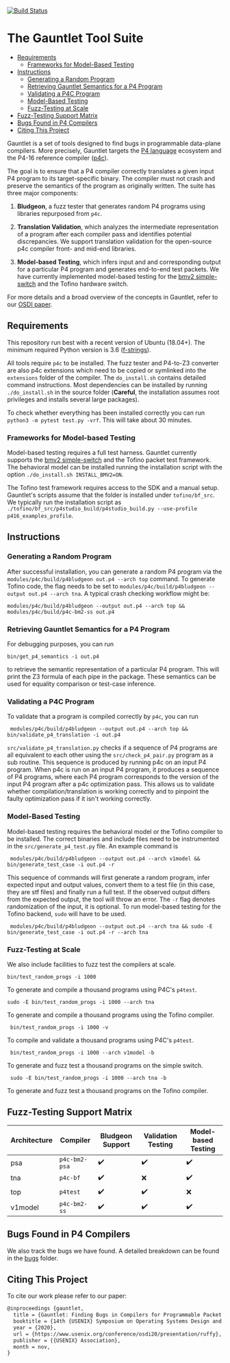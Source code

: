 
[![Build Status](https://travis-ci.com/p4gauntlet/gauntlet.svg?branch=master)](https://travis-ci.com/p4gauntlet/gauntlet)

# The Gauntlet Tool Suite

- [Requirements](#requirements)
  * [Frameworks for Model-Based Testing](#frameworks-for-model-based-testing)
- [Instructions](#instructions)
  * [Generating a Random Program](#generating-a-random-program)
  * [Retrieving Gauntlet Semantics for a P4 Program](#retrieving-gauntlet-semantics-for-a-p4-program)
  * [Validating a P4C Program](#validating-a-p4c-program)
  * [Model-Based Testing](#model-based-testing)
  * [Fuzz-Testing at Scale](#fuzz-testing-at-scale)
- [Fuzz-Testing Support Matrix](#fuzz-testing-support-matrix)
- [Bugs Found in P4 Compilers](#bugs-found-in-p4-compilers)
- [Citing This Project](#citing-this-project)

Gauntlet is a set of tools designed to find bugs in programmable data-plane compilers. More precisely, Gauntlet targets the
[P4 language](https://p4.org/) ecosystem and  the P4-16 reference compiler ([p4c](https://github.com/p4lang/p4c/)).

The goal is to ensure that a P4 compiler correctly translates a given input P4 program to its target-specific binary. The compiler must not crash and preserve the semantics of the program as originally written. The suite has three major components:

1. **Bludgeon**, a fuzz tester that generates random P4 programs using libraries repurposed from `p4c`.

2.  **Translation Validation**, which analyzes the intermediate representation of a program after each compiler pass and identifies potential discrepancies. We support translation validation for the open-source p4c compiler front- and mid-end libraries.

3. **Model-based Testing**, which infers input and and corresponding output for a particular P4 program and generates end-to-end test packets. We have currently implemented model-based testing for the [bmv2 simple-switch](https://github.com/p4lang/behavioral-model) and the Tofino hardware switch.

For more details and a broad overview of the concepts in Gauntlet, refer to our [OSDI paper](https://www.usenix.org/conference/osdi20/presentation/ruffy).

##  Requirements
This repository run best with a recent version of Ubuntu (18.04+). The minimum required Python version is 3.6 ([f-strings](https://www.python.org/dev/peps/pep-0498/)).

All tools require `p4c` to be installed. The fuzz tester and P4-to-Z3 converter are also p4c extensions which need to be copied or symlinked into the `extensions` folder of the compiler. The `do_install.sh` contains detailed command instructions. Most dependencies can be installed by running `./do_install.sh` in the source folder (**Careful**, the installation assumes root privileges and installs several large packages).

To check whether everything has been installed correctly you can run `python3 -m pytest test.py -vrf`. This will take about 30 minutes.

###  Frameworks for Model-based Testing
Model-based testing requires a full test harness. Gauntlet currently supports the [bmv2 simple-switch](https://github.com/p4lang/behavioral-model) and the Tofino packet test framework. The behavioral model can be installed running the installation script with the option `./do_install.sh INSTALL_BMV2=ON`.

The Tofino test framework requires access to the SDK and a manual setup. Gauntlet's scripts assume that the folder is installed under `tofino/bf_src`. We typically run the installation script as `./tofino/bf_src/p4studio_build/p4studio_build.py --use-profile p416_examples_profile`.


## Instructions
### Generating a Random Program
After successful installation, you can generate a random P4 program via the `modules/p4c/build/p4bludgeon out.p4 --arch top`  command. To generate Tofino code, the flag needs to be set to  `modules/p4c/build/p4bludgeon --output out.p4 --arch tna`.
A typical crash checking workflow might be:

    modules/p4c/build/p4bludgeon --output out.p4 --arch top && modules/p4c/build/p4c-bm2-ss out.p4

### Retrieving Gauntlet Semantics for a P4 Program
For debugging purposes, you can run

    bin/get_p4_semantics -i out.p4

to retrieve the semantic representation of a particular P4 program. This will print the Z3 formula of each pipe in the package. These semantics can be used for equality comparison or test-case inference.

### Validating a P4C Program
To validate that a program is compiled correctly by `p4c`, you can run

     modules/p4c/build/p4bludgeon --output out.p4 --arch top && bin/validate_p4_translation -i out.p4
`src/validate_p4_translation.py` checks if a sequence of P4 programs are all equivalent to each other using the `src/check_p4_pair.py` program as a sub routine. This sequence is produced by running p4c on an input P4 program. When p4c is run on an input P4 program, it produces a sequence of P4 programs, where each P4 program corresponds to the version of the input P4 program after a p4c optimization pass. This allows us to validate whether compilation/translation is working correctly and to pinpoint the faulty optimization pass if it isn't
working correctly.

### Model-Based Testing

Model-based testing requires the behavioral model or the Tofino compiler to be installed. The correct binaries and include files need to be instrumented in the `src/generate_p4_test.py` file. An example command is

     modules/p4c/build/p4bludgeon --output out.p4 --arch v1model && bin/generate_test_case -i out.p4 -r
This sequence of commands will first generate a random program, infer expected input and output values, convert them to a test file (in this case, they are stf files) and finally run a full test. If the observed output differs from the expected output, the tool will throw  an error. The `-r` flag denotes randomization of the input, it is optional.
To run model-based testing for the Tofino backend, `sudo` will have to be used.

     modules/p4c/build/p4bludgeon --output out.p4 --arch tna && sudo -E bin/generate_test_case -i out.p4 -r --arch tna

### Fuzz-Testing at Scale
We also include facilities to fuzz test the compilers at scale.

    bin/test_random_progs -i 1000
 To generate and compile a thousand programs using P4C's `p4test`.

    sudo -E bin/test_random_progs -i 1000 --arch tna

 To generate and compile a thousand programs using the Tofino compiler.

     bin/test_random_progs -i 1000 -v

 To compile and validate a thousand programs using P4C's `p4test`.

     bin/test_random_progs -i 1000 --arch v1model -b

 To generate and fuzz test a thousand programs on the simple switch.

     sudo -E bin/test_random_progs -i 1000 --arch tna -b

 To generate and fuzz test a thousand programs on the Tofino compiler.

## Fuzz-Testing Support Matrix

| Architecture | Compiler | Bludgeon Support | Validation Testing | Model-based Testing |
| ------------- | ------------- | ------------- | ------------- | ------------- |
| psa | `p4c-bm2-psa` | :heavy_check_mark: | :heavy_check_mark: | :heavy_check_mark: |
| tna | `p4c-bf` | :heavy_check_mark: | :x: | :heavy_check_mark: |
| top | `p4test` | :heavy_check_mark: | :heavy_check_mark: | :x: |
| v1model | `p4c-bm2-ss` | :heavy_check_mark: | :heavy_check_mark: | :heavy_check_mark: |

## Bugs Found in P4 Compilers

We also track the bugs we have found. A detailed breakdown can be found in the [bugs](bugs) folder.

## Citing This Project

To cite our work please refer to our paper:

```tex
@inproceedings {gauntlet,
  title = {Gauntlet: Finding Bugs in Compilers for Programmable Packet Processing},
  booktitle = {14th {USENIX} Symposium on Operating Systems Design and Implementation ({OSDI} 20)},
  year = {2020},
  url = {https://www.usenix.org/conference/osdi20/presentation/ruffy},
  publisher = {{USENIX} Association},
  month = nov,
}
```
